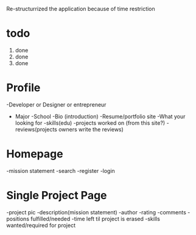 Re-structurrized the application because of time restriction


todo
====
1. done
2. done
3. done



Profile
===
-Developer or Designer or entrepreneur
- Major
-School
-Bio (introduction)
-Resume/portfolio site
-What your looking for
-skills(edu)
-projects worked on (from this site?)
-reviews(projects owners write the reviews)


Homepage
===
-mission statement
-search
-register
-login

Single Project Page
===
-project pic
-description(mission statement)
-author
-rating
-comments
-positions fulfilled/needed
-time left til project is erased
-skills wanted/required for project

